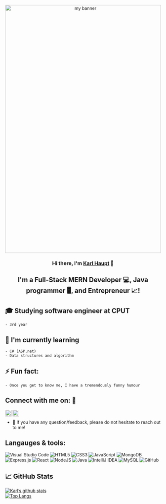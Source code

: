 <p align="center">
  <a href="#" target="_blank" rel="noreferrer">
    <img width="100%" height="800" src="https://user-images.githubusercontent.com/69191757/152539509-f51bab9f-9154-427b-ba39-ae576f5691a4.gif" alt="my banner">
  </a>
</p>

<h3 align="center">
Hi there, I'm <a href="#" target="_blank" rel="noreferrer">Karl Haupt</a> 👋
</h3>

<h2 align="center">
I'm a Full-Stack MERN Developer 💻, Java programmer 🖥, and Entrepreneur 📈!
</h2> 



## 🎓 Studying software engineer at CPUT <br />
    - 3rd year 
    
## 🌱 I'm currently learning <br/>
    - C# (ASP.net)
    - Data structures and algorithm

## ⚡ Fun fact: 
    - Once you get to know me, I have a tremendously funny humour

 ## **Connect with me on:  🤝** <br />
<a href="#"><img align="left" src="https://raw.githubusercontent.com/yushi1007/yushi1007/main/images/linkedin.svg" alt="Karl Haupt | LinkedIn" width="21px"/></a>
<a href="#"><img align="left" src="https://raw.githubusercontent.com/yushi1007/yushi1007/main/images/instagram.svg" alt="Karl Haupt | Instagram" width="21px"/></a>
</br>
- 💬 If you have any question/feedback, please do not hesitate to reach out to me!

## **Langauges & tools:** <br />
![Visual Studio Code](https://img.shields.io/badge/Visual%20Studio%20Code-0078d7.svg?style=for-the-badge&logo=visual-studio-code&logoColor=white)
![HTML5](https://img.shields.io/badge/html5-%23E34F26.svg?style=for-the-badge&logo=html5&logoColor=white)
![CSS3](https://img.shields.io/badge/css3-%231572B6.svg?style=for-the-badge&logo=css3&logoColor=white)
![JavaScript](https://img.shields.io/badge/javascript-%23323330.svg?style=for-the-badge&logo=javascript&logoColor=%23F7DF1E)
![MongoDB](https://img.shields.io/badge/MongoDB-%234ea94b.svg?style=for-the-badge&logo=mongodb&logoColor=white)
![Express.js](https://img.shields.io/badge/express.js-%23404d59.svg?style=for-the-badge&logo=express&logoColor=%2361DAFB)
![React](https://img.shields.io/badge/react-%2320232a.svg?style=for-the-badge&logo=react&logoColor=%2361DAFB)
![NodeJS](https://img.shields.io/badge/node.js-6DA55F?style=for-the-badge&logo=node.js&logoColor=white)
![Java](https://img.shields.io/badge/java-%23ED8B00.svg?style=for-the-badge&logo=java&logoColor=white) 
![IntelliJ IDEA](https://img.shields.io/badge/IntelliJIDEA-000000.svg?style=for-the-badge&logo=intellij-idea&logoColor=white)
![MySQL](https://img.shields.io/badge/mysql-%2300f.svg?style=for-the-badge&logo=mysql&logoColor=white)
![GitHub](https://img.shields.io/badge/github-%23121011.svg?style=for-the-badge&logo=github&logoColor=white)
<br />

## 📈 GitHub Stats 

[![Karl’s github stats](https://github-readme-stats.vercel.app/api?username=Karl-Haupt)](https://github.com/Karl-Haupt) 
<br />
[![Top Langs](https://github-readme-stats.vercel.app/api/top-langs/?username=Karl-Haupt&layout=compact)](https://github.com/Karl-Haupt)
